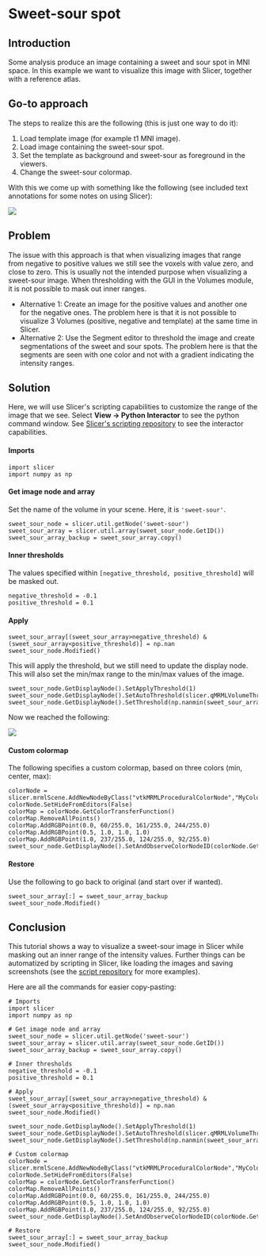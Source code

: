 # Sweet-sour spot

## Introduction

Some analysis produce an image containing a sweet and sour spot in MNI space. In this example we want to visualize this image with Slicer, together with a reference atlas.

## Go-to approach

The steps to realize this are the following (this is just one way to do it):

1. Load template image (for example t1 MNI image).
2. Load image containing the sweet-sour spot.
3. Set the template as background and sweet-sour as foreground in the viewers.
4. Change the sweet-sour colormap.

With this we come up with something like the following (see included text annotations for some notes on using Slicer):

![](../../.gitbook/assets/Sweet-sour\_01.png)

## Problem

The issue with this approach is that when visualizing images that range from negative to positive values we still see the voxels with value zero, and close to zero. This is usually not the intended purpose when visualizing a sweet-sour image. When thresholding with the GUI in the Volumes module, it is not possible to mask out inner ranges.&#x20;

* Alternative 1: Create an image for the positive values and another one for the negative ones. The problem here is that it is not possible to visualize 3 Volumes (positive, negative and template) at the same time in Slicer.
* Alternative 2: Use the Segment editor to threshold the image and create segmentations of the sweet and sour spots. The problem here is that the segments are seen with one color and not with a gradient indicating the intensity ranges.

## Solution

Here, we will use Slicer's scripting capabilities to customize the range of the image that we see. Select **View -> Python Interactor** to see the python command window. See [Slicer's scripting repository](https://slicer.readthedocs.io/en/latest/developer\_guide/script\_repository.html) to see the interactor capabilities.

#### Imports

```
import slicer 
import numpy as np
```

#### Get image node and array

Set the name of the volume in your scene. Here, it is `'sweet-sour'`.

```
sweet_sour_node = slicer.util.getNode('sweet-sour')
sweet_sour_array = slicer.util.array(sweet_sour_node.GetID())
sweet_sour_array_backup = sweet_sour_array.copy()
```

#### Inner thresholds

The values specified within `[negative_threshold, positive_threshold]` will be masked out.&#x20;

```
negative_threshold = -0.1
positive_threshold = 0.1
```

#### Apply

```
sweet_sour_array[(sweet_sour_array>negative_threshold) & (sweet_sour_array<positive_threshold)] = np.nan
sweet_sour_node.Modified()
```

This will apply the threshold, but we still need to update the display node. This will also set the min/max range to the min/max values of the image.

```
sweet_sour_node.GetDisplayNode().SetApplyThreshold(1)
sweet_sour_node.GetDisplayNode().SetAutoThreshold(slicer.qMRMLVolumeThresholdWidget.Auto)
sweet_sour_node.GetDisplayNode().SetThreshold(np.nanmin(sweet_sour_array),np.nanmax(sweet_sour_array))
```

Now we reached the following:

![](../../.gitbook/assets/Sweet-sour\_02.png)

#### Custom colormap

The following specifies a custom colormap, based on three colors (min, center, max):

```
colorNode = slicer.mrmlScene.AddNewNodeByClass("vtkMRMLProceduralColorNode","MyColormap")
colorNode.SetHideFromEditors(False)
colorMap = colorNode.GetColorTransferFunction()
colorMap.RemoveAllPoints()
colorMap.AddRGBPoint(0.0, 60/255.0, 161/255.0, 244/255.0)
colorMap.AddRGBPoint(0.5, 1.0, 1.0, 1.0)
colorMap.AddRGBPoint(1.0, 237/255.0, 124/255.0, 92/255.0)
sweet_sour_node.GetDisplayNode().SetAndObserveColorNodeID(colorNode.GetID())
```

#### Restore

Use the following to go back to original (and start over if wanted).

```
sweet_sour_array[:] = sweet_sour_array_backup
sweet_sour_node.Modified()
```

## Conclusion

This tutorial shows a way to visualize a sweet-sour image in Slicer while masking out an inner range of the intensity values. Further things can be automatized by scripting in Slicer, like loading the images and saving screenshots (see the [script repository](https://slicer.readthedocs.io/en/latest/developer\_guide/script\_repository.html) for more examples).

Here are all the commands for easier copy-pasting:

```
# Imports
import slicer
import numpy as np

# Get image node and array
sweet_sour_node = slicer.util.getNode('sweet-sour')
sweet_sour_array = slicer.util.array(sweet_sour_node.GetID())
sweet_sour_array_backup = sweet_sour_array.copy()

# Inner thresholds
negative_threshold = -0.1
positive_threshold = 0.1

# Apply
sweet_sour_array[(sweet_sour_array>negative_threshold) & (sweet_sour_array<positive_threshold)] = np.nan
sweet_sour_node.Modified()

sweet_sour_node.GetDisplayNode().SetApplyThreshold(1)
sweet_sour_node.GetDisplayNode().SetAutoThreshold(slicer.qMRMLVolumeThresholdWidget.Auto)
sweet_sour_node.GetDisplayNode().SetThreshold(np.nanmin(sweet_sour_array),np.nanmax(sweet_sour_array))

# Custom colormap
colorNode = slicer.mrmlScene.AddNewNodeByClass("vtkMRMLProceduralColorNode","MyColormap")
colorNode.SetHideFromEditors(False)
colorMap = colorNode.GetColorTransferFunction()
colorMap.RemoveAllPoints()
colorMap.AddRGBPoint(0.0, 60/255.0, 161/255.0, 244/255.0)
colorMap.AddRGBPoint(0.5, 1.0, 1.0, 1.0)
colorMap.AddRGBPoint(1.0, 237/255.0, 124/255.0, 92/255.0)
sweet_sour_node.GetDisplayNode().SetAndObserveColorNodeID(colorNode.GetID())

# Restore
sweet_sour_array[:] = sweet_sour_array_backup
sweet_sour_node.Modified()

```
